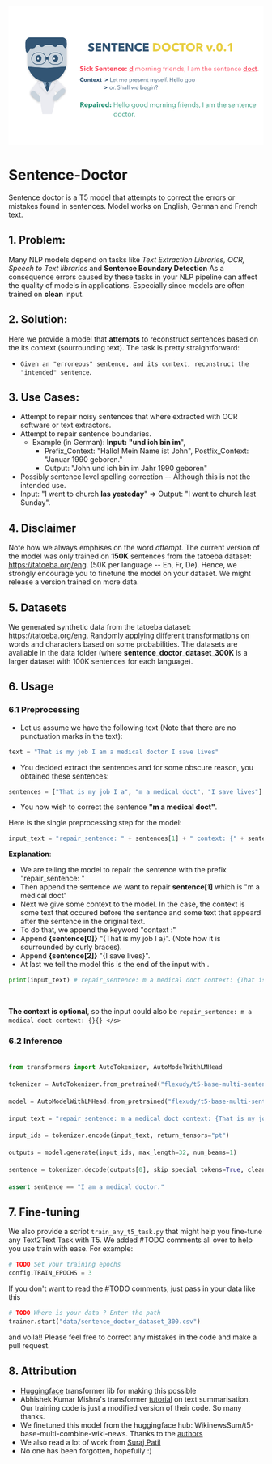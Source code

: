 ![avatar](sent-banner.png)

# Sentence-Doctor
Sentence doctor is a T5 model that attempts to correct the errors or mistakes found in sentences. Model works on English, German and French text.

## 1. Problem:
Many NLP models depend on tasks like *Text Extraction Libraries, OCR, Speech to Text libraries* and **Sentence Boundary Detection**
As a consequence errors caused by these tasks in your NLP pipeline can affect the quality of models in applications. Especially since models are often trained on **clean** input.

## 2. Solution:
Here we provide a model that **attempts** to reconstruct sentences based on the its context (sourrounding text). The task is pretty straightforward:
* `Given an "erroneous" sentence, and its context, reconstruct the "intended" sentence`.

## 3. Use Cases:
* Attempt to repair noisy sentences that where extracted with OCR software or text extractors.
* Attempt to repair sentence boundaries.
  * Example (in German): **Input: "und ich bin im**", 
    * Prefix_Context: "Hallo! Mein Name ist John", Postfix_Context: "Januar 1990 geboren."
    * Output: "John und ich bin im Jahr 1990 geboren"
* Possibly sentence level spelling correction -- Although this is not the intended use.
 * Input: "I went to church **las yesteday**" => Output: "I went to church last Sunday".
 
## 4. Disclaimer
Note how we always emphises on the word *attempt*. The current version of the model was only trained on **150K** sentences from the tatoeba dataset: https://tatoeba.org/eng. (50K per language -- En, Fr, De).
Hence, we strongly encourage you to finetune the model on your dataset. We might release a version trained on more data.

## 5. Datasets
We generated synthetic data from the tatoeba dataset: https://tatoeba.org/eng. Randomly applying different transformations on words and characters based on some probabilities. The datasets are available in the data folder (where **sentence_doctor_dataset_300K** is a larger dataset with 100K sentences for each language).

## 6. Usage

### 6.1 Preprocessing
* Let us assume we have the following text (Note that there are no punctuation marks in the text):

```python
text = "That is my job I am a medical doctor I save lives"
```
* You decided extract the sentences and for some obscure reason, you obtained these sentences:

```python
sentences = ["That is my job I a", "m a medical doct", "I save lives"]
```
* You now wish to correct the sentence **"m a medical doct"**.

Here is the single preprocessing step for the model:

```python
input_text = "repair_sentence: " + sentences[1] + " context: {" + sentences[0] + "}{" + sentences[2] + "} </s>"
```

**Explanation**:</br>
* We are telling the model to repair the sentence with the prefix "repair_sentence: "
* Then append the sentence we want to repair **sentence[1]** which is "m a medical doct"
* Next we give some context to the model. In the case, the context is some text that occured before the sentence and some text that appeard after the sentence in the original text.
 * To do that, we append the keyword "context :"
 * Append **{sentence[0]}** "{That is my job I a}". (Note how it is sourrounded by curly braces).
 * Append **{sentence[2]}** "{I save lives}". 
* At last we tell the model this is the end of the input with </s>.

```python
print(input_text) # repair_sentence: m a medical doct context: {That is my job I a}{or I save lives} </s>
```

<br/>

**The context is optional**, so the input could also be ```repair_sentence: m a medical doct context: {}{} </s>```

### 6.2 Inference

```python

from transformers import AutoTokenizer, AutoModelWithLMHead

tokenizer = AutoTokenizer.from_pretrained("flexudy/t5-base-multi-sentence-doctor")

model = AutoModelWithLMHead.from_pretrained("flexudy/t5-base-multi-sentence-doctor")

input_text = "repair_sentence: m a medical doct context: {That is my job I a}{or I save lives} </s>"

input_ids = tokenizer.encode(input_text, return_tensors="pt")

outputs = model.generate(input_ids, max_length=32, num_beams=1)

sentence = tokenizer.decode(outputs[0], skip_special_tokens=True, clean_up_tokenization_spaces=True)

assert sentence == "I am a medical doctor."
```

## 7. Fine-tuning
We also provide a script `train_any_t5_task.py` that might help you fine-tune any Text2Text Task with T5. We added #TODO comments all over to help you use train with ease. For example:

```python
# TODO Set your training epochs
config.TRAIN_EPOCHS = 3
``` 
If you don't want to read the #TODO comments, just pass in your data like this

```python
# TODO Where is your data ? Enter the path
trainer.start("data/sentence_doctor_dataset_300.csv")
```
and voila!! Please feel free to correct any mistakes in the code and make a pull request.

## 8. Attribution
* [Huggingface](https://huggingface.co/) transformer lib for making this possible
* Abhishek Kumar Mishra's transformer [tutorial](https://github.com/abhimishra91/transformers-tutorials/blob/master/transformers_summarization_wandb.ipynb) on text summarisation. Our training code is just a modified version of their code. So many thanks.
* We finetuned this model from the huggingface hub: WikinewsSum/t5-base-multi-combine-wiki-news. Thanks to the [authors](https://huggingface.co/WikinewsSum)
* We also read a lot of work from [Suraj Patil](https://github.com/patil-suraj)
* No one has been forgotten, hopefully :)
